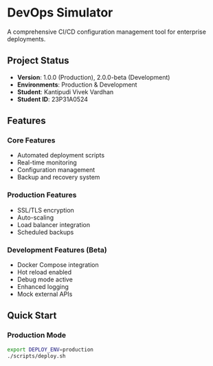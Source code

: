 # DevOps Simulator

A comprehensive CI/CD configuration management tool for enterprise deployments.

## Project Status
- **Version**: 1.0.0 (Production), 2.0.0-beta (Development)
- **Environments**: Production & Development
- **Student**: Kantipudi Vivek Vardhan
- **Student ID**: 23P31A0524

## Features

### Core Features
- Automated deployment scripts
- Real-time monitoring
- Configuration management
- Backup and recovery system

### Production Features
- SSL/TLS encryption
- Auto-scaling
- Load balancer integration
- Scheduled backups

### Development Features (Beta)
-  Docker Compose integration
-  Hot reload enabled
-  Debug mode active
-  Enhanced logging
-  Mock external APIs

## Quick Start

### Production Mode
```bash
export DEPLOY_ENV=production
./scripts/deploy.sh
